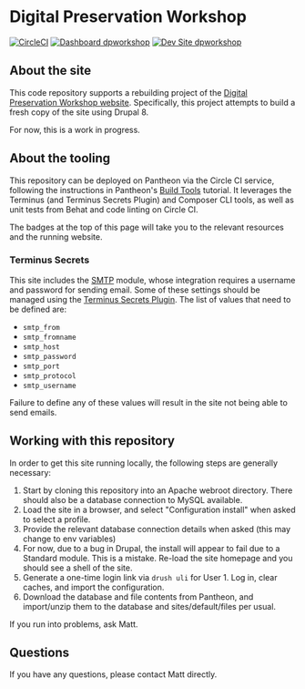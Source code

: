 # Digital Preservation Workshop

[![CircleCI](https://circleci.com/gh/MITLibraries/dpworkshop.svg?style=shield)](https://circleci.com/gh/MITLibraries/dpworkshop)
[![Dashboard dpworkshop](https://img.shields.io/badge/dashboard-dpworkshop-yellow.svg)](https://dashboard.pantheon.io/sites/154fb06c-ec2e-4aca-bdaa-64d2d054b4f8#dev/code)
[![Dev Site dpworkshop](https://img.shields.io/badge/site-dpworkshop-blue.svg)](http://dev-dpworkshop.pantheonsite.io/)

## About the site

This code repository supports a rebuilding project of the [Digital Preservation Workshop website](https://dpworkshop.org). Specifically, this project attempts to build a fresh copy of the site using Drupal 8.

For now, this is a work in progress.

## About the tooling

This repository can be deployed on Pantheon via the Circle CI service, following the instructions in Pantheon's [Build Tools](https://pantheon.io/docs/guides/build-tools/) tutorial. It leverages the Terminus (and Terminus Secrets Plugin) and Composer CLI tools, as well as unit tests from Behat and code linting on Circle CI.

The badges at the top of this page will take you to the relevant resources and the running website.

### Terminus Secrets

This site includes the [SMTP](https://www.drupal.org/project/smtp) module, whose integration requires a username and password for sending email. Some of these settings should be managed using the [Terminus Secrets Plugin](https://github.com/pantheon-systems/terminus-secrets-plugin). The list of values that need to be defined are:

- `smtp_from`
- `smtp_fromname`
- `smtp_host`
- `smtp_password`
- `smtp_port`
- `smtp_protocol`
- `smtp_username`

Failure to define any of these values will result in the site not being able to send emails.

## Working with this repository

In order to get this site running locally, the following steps are generally necessary:

1. Start by cloning this repository into an Apache webroot directory. There should also be a database connection to MySQL available.
2. Load the site in a browser, and select "Configuration install" when asked to select a profile.
3. Provide the relevant database connection details when asked (this may change to env variables)
4. For now, due to a bug in Drupal, the install will appear to fail due to a Standard module. This is a mistake. Re-load the site homepage and you should see a shell of the site.
5. Generate a one-time login link via `drush uli` for User 1. Log in, clear caches, and import the configuration.
6. Download the database and file contents from Pantheon, and import/unzip them to the database and sites/default/files per usual.

If you run into problems, ask Matt.

## Questions

If you have any questions, please contact Matt directly.
